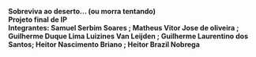 <b>Sobreviva ao deserto... (ou morra tentando)<b><br>
Projeto final de IP<br>
Integrantes: Samuel Serbim Soares <sss9>;
Matheus Vitor Jose de oliveira <mvjo>;
Guilherme Duque Lima Luizines Van Leijden <gdllvl>;
Guilherme Laurentino dos Santos<gls8>;
Heitor Nascimento Briano <hnb>;
Heitor Brazil Nobrega <hbn> <br>
